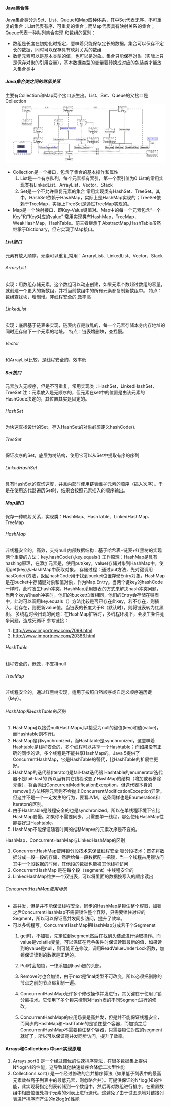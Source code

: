 #### Java集合类

Java集合类分为Set、List、Queue和Map四种体系，其中Set代表无序、不可重复的集合；List代表有序、可重复的集合；而Map代表具有映射关系的集合；Queue代表一种队列集合实现
和数组的区别：

- 数组是长度在初始化时指定，意味着只能保存定长的数据。集合可以保存不定长的数据，同时可以保存具有映射关系的数组
- 数组元素可以是基本类型的值，也可以是对象。集合只能保存对象（实际上只是保存对象的引用变量），基本数据类型的变量要转换成对应的包装类才能放入集合类中

##### Java集合类之间的继承关系

主要有Collection和Map两个接口派生出。List、Set、Queue的父接口是Collection
![](img/Java集合类.png)

- Collection是一个接口，包含了集合的基本操作和属性
  1. List是一个有序队列，每个元素都有索引，第一个索引值为0
     List的常用实现类有LinkedList、ArrayList、Vector、Stack
  2.  Set是一个不允许重复元素的集合
        常用实现类有HashSet、TreeSet。其中，HashSet依赖于HashMap，实际上是HashMap实现的；TreeSet依赖于TreeMap，实际上TreeSet是通过TreeMap实现的。
- Map是一个映射接口，即Key-Value键值对。Map中的每一个元素包含“一个Key”和“Key对应的value”
  常用实现类有HashMap，TreeMap，WeakHashMap，HashTable。前三者继承于AbstractMap,HashTable虽然继承于Dictionary，但它实现了Map接口。

##### List接口

元素有放入顺序，元素可以重复,常用：ArraryList、LinkedList、Vector、Stack

###### ArraryList

实现：用数组存储元素，这个数组可以动态创建，如果元素个数超过数组的容量，就创建一个更大的新数组，并将当前数组中的所有元素都复制新数组中。
特点：数组查找块，增删慢。非线程安全的,效率高

###### LinkedList

实现：底层基于链表来实现，链表内存是散乱的，每一个元素存储本身内存地址的同时还存储下一个元素的地址。
特点：链表增删块，查找慢。

###### Vector

和ArrayList比较，是线程安全的，效率低

##### Set接口

元素放入无顺序，但是不可重复，常用实现类：HashSet，LinkedHashSet，TreeSet
注：元素放入是无顺序的，但元素在set中的位置是由该元素的HashCode决定的，其位置其实是固定的。

###### HashSet

为快速查找设计的Set，存入HashSet的对象必须定义hashCode().

###### TreeSet

保证次序的Set，底层为树结构，使用它可以从Set中提取有序的序列

###### LinkedHashSet

具有HashSet的查询速度，并且内部时使用链表维护元素的顺序（插入次序）。于是在使用迭代器遍历Set时，结果会按照元素插入的顺序输出。

##### Map接口

保存一种映射关系，实现类：HashMap、HashTable、LinkedHashMap、TreeMap

###### HashMap

非线程安全的，高效，支持null
内部数据结构：基于哈希表+链表+红黑树的实现
两个重要的方法：key.hashCode(),key.equals()
工作原理：HashMap是具有hashing原理，在添加元素是，使用put(key，value)存储对象到HashMap中，使用get(key)从HashMap中获取对象。
存储过程：通过put方法，先对键调用hasCode()方法，返回hashCode用于找到bucket位置存储Entry对象，HashMap是在bucket中存储键对象和值对象，作为Map.Entry。当两个键key的hashCode一样时，此时发生hash冲突，HashMap采用链表的方式来解决hash冲突问题，当两个key的hash冲突时，他们的bucket位置相同，他们的Entry会存储在链表中，此时可以调用key.equals（）方法比较是否已存在此key，若不存在，则插入，若存在，则更新value值。当链表的长度大于8（默认时），则将链表转为红黑树。
多线程时会出现的问题：在HashMap扩容时，多线程环境下，会发生条件竞争问题，造成死循环
参考链接：

1. http://www.importnew.com/7099.html
2. http://www.importnew.com/20386.html

###### HashTable

线程安全的，低效，不支持null

###### TreeMap

非线程安全的，通过红黑树实现，适用于按照自然顺序或自定义顺序遍历键（key）。

###### HashMap和HashTable的区别

1. HashMap可以接受null(HashMap可以接受为null的键值(key)和值(value)，而Hashtable则不行)。
2. HashMap是非synchronized，而Hashtable是synchronized，这意味着Hashtable是线程安全的，多个线程可以共享一个Hashtable；而如果没有正确的同步的话，多个线程是不能共享HashMap的。Java 5提供了ConcurrentHashMap，它是HashTable的替代，比HashTable的扩展性更好。
3. HashMap的迭代器(Iterator)是fail-fast迭代器
   Hashtable的enumerator迭代器不是fail-fast的
   所以当有其它线程改变了HashMap的结构（增加或者移除元素），将会抛出ConcurrentModificationException，但迭代器本身的remove()方法移除元素则不会抛出ConcurrentModificationException异常。但这并不是一个一定发生的行为，要看JVM。这条同样也是Enumeration和Iterator的区别。
4. 由于Hashtable是线程安全的也是synchronized，所以在单线程环境下它比HashMap要慢。如果你不需要同步，只需要单一线程，那么使用HashMap性能要好过Hashtable。
5. HashMap不能保证随着时间的推移Map中的元素次序是不变的。

HashMap，ConcurrentHashMap与LinkedHashMap的区别

1. ConcurrentHashMap使用锁分段技术来保证线程安全
   锁分段技术：首先将数据分成一段一段的存储，然后给每一段数据配一把锁，当一个线程占用锁访问其中一个段数据的时候，其他段的数据也能被其他线程访问
2. ConcurrentHashMap 是在每个段（segment）中线程安全的
3. LinkedHashMap维护一个双链表，可以将里面的数据按写入的顺序读出

###### ConcurrentHashMap应用场景 

- 高并发，但是并不能保证线程安全，同步的HashMap是锁住整个容器，加锁之后ConcurrentHashMap不需要锁住整个容器，只需要锁住对应的Segment，所以可以保证高并发同步访问，提升了效率。
- 可以多线程写。ConcurrentHashMap把HashMap分成若干个Segmenet
  1. get时，不加锁，先定位到segment然后在找到头结点进行读取操作。而value是volatile变量，可以保证在竞争条件时保证读取最新的值，如果读到的value是null，则可能正在修改，调用ReadValueUnderLock函数，加锁保证读到的数据是正确的。

  2. Put时会加锁，一律添加到hash链的头部。

  3. Remove时也会加锁，由于next是final类型不可改变，所以必须把删除的节点之前的节点都复制一遍。

  4. ConcurrentHashMap允许多个修改操作并发进行，其关键在于使用了锁分离技术。它使用了多个锁来控制对Hash表的不同Segment进行的修改。

  5. ConcurrentHashMap的应用场景是高并发，但是并不能保证线程安全，而同步的HashMap和HashTable的是锁住整个容器，而加锁之后ConcurrentHashMap不需要锁住整个容器，只需要锁住对应的segment就好了，所以可以保证高并发同步访问，提升了效率。
#### Arrays和Collections 中sort实现原理

1. Arrays.sort()
   是一个经过调优的快速排序算法，在很多数据集上提供N*log(N)的性能，这导致其他快速排序会降低二次型性能 
2. Collections.sort() 
   是一个经过修改的合并排序算法（如果低子列表中的最高元素效益高子列表中的最低元素，则忽略合并）。可提供保证的N*log(N)的性能，此实现将指定列表转储到一个数组中，然后再对数组进行排序，在重置数组中相应位置处每个元素的列表上进行迭代。这避免了由于试图原地对链接列表进行排序而产生的n2log(n)性能 